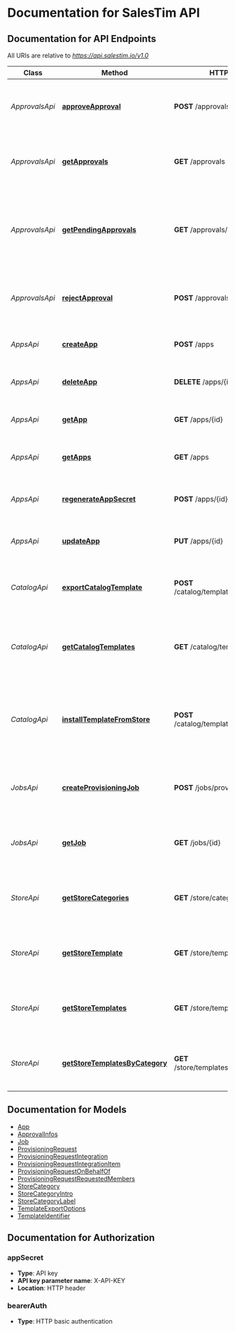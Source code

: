 # Documentation for SalesTim API

<a name="documentation-for-api-endpoints"></a>
## Documentation for API Endpoints

All URIs are relative to *https://api.salestim.io/v1.0*

Class | Method | HTTP request | Description
------------ | ------------- | ------------- | -------------
*ApprovalsApi* | [**approveApproval**](Apis/ApprovalsApi.md#approveapproval) | **POST** /approvals/{id}/approve | Approve a provisioning request (🔐 Authenticated users and apps)
*ApprovalsApi* | [**getApprovals**](Apis/ApprovalsApi.md#getapprovals) | **GET** /approvals | Get all approvals from your organization (🔥 restricted to administrators)
*ApprovalsApi* | [**getPendingApprovals**](Apis/ApprovalsApi.md#getpendingapprovals) | **GET** /approvals/pending | Get your pending approvals (beeing the requester or an approver) (🔐 Authenticated users)
*ApprovalsApi* | [**rejectApproval**](Apis/ApprovalsApi.md#rejectapproval) | **POST** /approvals/{id}/reject | Reject a provisioning request (🔐 Authenticated users and apps)
*AppsApi* | [**createApp**](Apis/AppsApi.md#createapp) | **POST** /apps | Create a virtual app (🔥 restricted to administrators)
*AppsApi* | [**deleteApp**](Apis/AppsApi.md#deleteapp) | **DELETE** /apps/{id} | Delete a virtual app (🔥 restricted to administrators)
*AppsApi* | [**getApp**](Apis/AppsApi.md#getapp) | **GET** /apps/{id} | Get a virtual app (🔥 restricted to administrators)
*AppsApi* | [**getApps**](Apis/AppsApi.md#getapps) | **GET** /apps | Get your virtual apps (🔥 restricted to administrators)
*AppsApi* | [**regenerateAppSecret**](Apis/AppsApi.md#regenerateappsecret) | **POST** /apps/{id}/regenerateSecret | Regenerate a virtual app secret (🔥 restricted to administrators)
*AppsApi* | [**updateApp**](Apis/AppsApi.md#updateapp) | **PUT** /apps/{id} | Update a virtual app (🔥 restricted to administrators)
*CatalogApi* | [**exportCatalogTemplate**](Apis/CatalogApi.md#exportcatalogtemplate) | **POST** /catalog/templates/{id}/export | Export a template from your corporate catalog (🔥 restricted to administrators)
*CatalogApi* | [**getCatalogTemplates**](Apis/CatalogApi.md#getcatalogtemplates) | **GET** /catalog/templates | Get all templates from your corporate catalog (🔐 Authenticated users and apps)
*CatalogApi* | [**installTemplateFromStore**](Apis/CatalogApi.md#installtemplatefromstore) | **POST** /catalog/templates/installFromStore | Install a template from the public template store to your corporate catalog (🔥 restricted to administrators)
*JobsApi* | [**createProvisioningJob**](Apis/JobsApi.md#createprovisioningjob) | **POST** /jobs/provisioning | Create a new provisioning job (🔐 Authenticated users and apps)
*JobsApi* | [**getJob**](Apis/JobsApi.md#getjob) | **GET** /jobs/{id} | Get information about a job (🔐 Authenticated users and apps)
*StoreApi* | [**getStoreCategories**](Apis/StoreApi.md#getstorecategories) | **GET** /store/categories | Get all store categories from the public template store (📡 Anonymous access)
*StoreApi* | [**getStoreTemplate**](Apis/StoreApi.md#getstoretemplate) | **GET** /store/templates/{id} | Get a store template from the public template store (📡 Anonymous access)
*StoreApi* | [**getStoreTemplates**](Apis/StoreApi.md#getstoretemplates) | **GET** /store/templates | Get all templates from the public template store (📡 Anonymous access)
*StoreApi* | [**getStoreTemplatesByCategory**](Apis/StoreApi.md#getstoretemplatesbycategory) | **GET** /store/templates/byCategory/{id} | Get store templates from a specific category (📡 Anonymous access)


<a name="documentation-for-models"></a>
## Documentation for Models

 - [App](.//Models/App.md)
 - [ApprovalInfos](.//Models/ApprovalInfos.md)
 - [Job](.//Models/Job.md)
 - [ProvisioningRequest](.//Models/ProvisioningRequest.md)
 - [ProvisioningRequestIntegration](.//Models/ProvisioningRequestIntegration.md)
 - [ProvisioningRequestIntegrationItem](.//Models/ProvisioningRequestIntegrationItem.md)
 - [ProvisioningRequestOnBehalfOf](.//Models/ProvisioningRequestOnBehalfOf.md)
 - [ProvisioningRequestRequestedMembers](.//Models/ProvisioningRequestRequestedMembers.md)
 - [StoreCategory](.//Models/StoreCategory.md)
 - [StoreCategoryIntro](.//Models/StoreCategoryIntro.md)
 - [StoreCategoryLabel](.//Models/StoreCategoryLabel.md)
 - [TemplateExportOptions](.//Models/TemplateExportOptions.md)
 - [TemplateIdentifier](.//Models/TemplateIdentifier.md)


<a name="documentation-for-authorization"></a>
## Documentation for Authorization

<a name="appSecret"></a>
### appSecret

- **Type**: API key
- **API key parameter name**: X-API-KEY
- **Location**: HTTP header

<a name="bearerAuth"></a>
### bearerAuth

- **Type**: HTTP basic authentication

